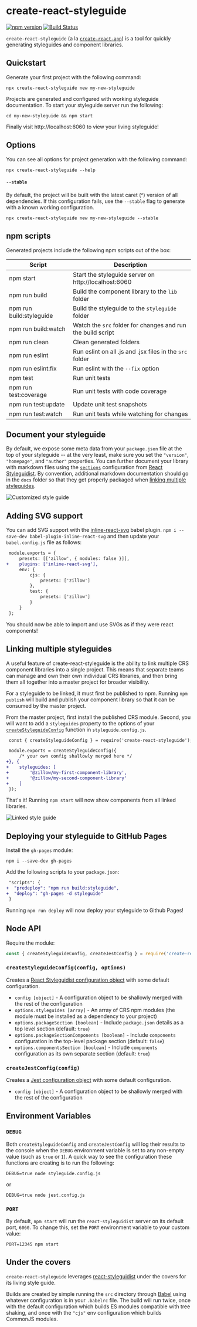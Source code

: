 # create-react-styleguide

[![npm version](https://img.shields.io/npm/v/create-react-styleguide.svg)](https://www.npmjs.com/package/create-react-styleguide)
[![Build Status](https://travis-ci.org/zillow/create-react-styleguide.svg?branch=master)](https://travis-ci.org/zillow/create-react-styleguide)

`create-react-styleguide` (a la [`create-react-app`](https://github.com/facebook/create-react-app)) is a tool for quickly generating styleguides and component libraries.

## Quickstart

Generate your first project with the following command:

```
npx create-react-styleguide new my-new-styleguide
```

Projects are generated and configured with working styleguide documentation. To start your styleguide server run the following:

```
cd my-new-styleguide && npm start
```

Finally visit http://localhost:6060 to view your living styleguide!

## Options

You can see all options for project generation with the following command:

```
npx create-react-styleguide --help
```

#### `--stable`

By default, the project will be built with the latest caret (^) version of all dependencies. If this configuration fails, use the `--stable` flag to generate with a known working configuration.

```
npx create-react-styleguide new my-new-styleguide --stable
```

## npm scripts

Generated projects include the following npm scripts out of the box:

| Script                   | Description                                                 |
| ------------------------ | ----------------------------------------------------------- |
| npm start                | Start the styleguide server on http://localhost:6060        |
| npm run build            | Build the component library to the `lib` folder             |
| npm run build:styleguide | Build the styleguide to the `styleguide` folder             |
| npm run build:watch      | Watch the `src` folder for changes and run the build script |
| npm run clean            | Clean generated folders                                     |
| npm run eslint           | Run eslint on all .js and .jsx files in the `src` folder    |
| npm run eslint:fix       | Run eslint with the `--fix` option                          |
| npm test                 | Run unit tests                                              |
| npm run test:coverage    | Run unit tests with code coverage                           |
| npm run test:update      | Update unit test snapshots                                  |
| npm run test:watch       | Run unit tests while watching for changes                   |

## Document your styleguide

By default, we expose some meta data from your `package.json` file at the top of your styleguide -- at the very least, make sure you set the `"version"`, `"homepage"`, and `"author"` properties. You can further document your library with markdown files using the [`sections`](https://react-styleguidist.js.org/docs/configuration.html#sections-1) configuration from [React Styleguidist](https://react-styleguidist.js.org/). By convention, additional markdown documentation should go in the `docs` folder so that they get properly packaged when [linking multiple styleguides](#linking-multiple-styleguides).

![Customized style guide](assets/customized.png)

## Adding SVG support

You can add SVG support with the [inline-react-svg](https://github.com/airbnb/babel-plugin-inline-react-svg) babel plugin. `npm i --save-dev babel-plugin-inline-react-svg` and then update your `babel.config.js` file as follows:

```diff
 module.exports = {
     presets: [['zillow', { modules: false }]],
+    plugins: ['inline-react-svg'],
     env: {
         cjs: {
             presets: ['zillow']
         },
         test: {
             presets: ['zillow']
         }
     }
 };
```

You should now be able to import and use SVGs as if they were react components!

## Linking multiple styleguides

A useful feature of create-react-styleguide is the ability to link multiple CRS component libraries into a single project. This means that separate teams can manage and own their own individual CRS libraries, and then bring them all together into a master project for broader visibility.

For a styleguide to be linked, it must first be published to npm. Running `npm publish` will build and publish your component library so that it can be consumed by the master project.

From the master project, first install the published CRS module. Second, you will want to add a `styleguides` property to the options of your [`createStyleguideConfig`](#createstyleguideconfigconfig-options) function in `styleguide.config.js`.

```diff
 const { createStyleguideConfig } = require('create-react-styleguide');

 module.exports = createStyleguideConfig({
     /* your own config shallowly merged here */
+}, {
+    styleguides: [
+        '@zillow/my-first-component-library',
+        '@zillow/my-second-component-library'
+    ]
 });
```

That's it! Running `npm start` will now show components from all linked libraries.

![Linked style guide](assets/linked.png)

## Deploying your styleguide to GitHub Pages

Install the `gh-pages` module:

```
npm i --save-dev gh-pages
```

Add the following scripts to your `package.json`:

```diff
 "scripts": {
+  "predeploy": "npm run build:styleguide",
+  "deploy": "gh-pages -d styleguide"
 }
```

Running `npm run deploy` will now deploy your styleguide to Github Pages!

## Node API

Require the module:

```javascript
const { createStyleguideConfig, createJestConfig } = require('create-react-styleguide');
```

### `createStyleguideConfig(config, options)`

Creates a [React Styleguidist configuration object](https://react-styleguidist.js.org/docs/configuration.html) with some default configuration.

-   `config [object]` - A configuration object to be shallowly merged with the rest of the configuration
-   `options.styleguides [array]` - An array of CRS npm modules (the module must be installed as a dependency to your project)
-   `options.packageSection [boolean]` - Include `package.json` details as a top level section (default: `true`)
-   `options.packageSectionComponents [boolean]` - Include `components` configuration in the top-level package section (default: `false`)
-   `options.componentsSection [boolean]` - Include `components` configuration as its own separate section (default: `true`)

### `createJestConfig(config)`

Creates a [Jest configuration object](https://jestjs.io/docs/en/configuration) with some default configuration.

-   `config [object]` - A configuration object to be shallowly merged with the rest of the configuration

## Environment Variables

### `DEBUG`

Both `createStyleguideConfig` and `createJestConfig` will log their results to the console when the `DEBUG` environment variable is set to any non-empty value (such as `true` or `1`). A quick way to see the configuration these functions are creating is to run the following:

```
DEBUG=true node styleguide.config.js
```

or

```
DEBUG=true node jest.config.js
```

### `PORT`

By default, `npm start` will run the `react-styleguidist` server on its default port, `6060`. To change this, set the `PORT` environment variable to your custom value:

```
PORT=12345 npm start
```

## Under the covers

`create-react-styleguide` leverages [react-styleguidist](https://react-styleguidist.js.org/) under the covers for its living style guide.

Builds are created by simple running the `src` directory through [Babel](https://babeljs.io/) using whatever configuration is in your `.babelrc` file. The build will run twice, once with the default configuration which builds ES modules compatible with tree shaking, and once with the `"cjs"` env configuration which builds CommonJS modules.
